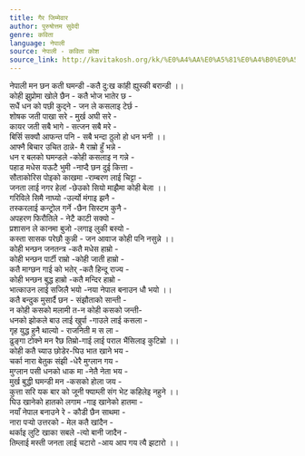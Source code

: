 ```yaml
---
title: गैर जिम्मेवार
author: पुरुषोत्तम सुवेदी
genre: कविता
language: नेपाली
source: नेपाली - कविता कोश
source_link: http://kavitakosh.org/kk/%E0%A4%AA%E0%A5%81%E0%A4%B0%E0%A5%81%E0%A4%B7%E0%A5%8B%E0%A4%A4%E0%A5%8D%E0%A4%A4%E0%A4%AE_%E0%A4%B8%E0%A5%81%E0%A4%B5%E0%A5%87%E0%A4%A6%E0%A5%80
---
```


नेपाली मन छन कती घमन्डी -कतै दु:ख कांही ह्युस्की बरान्डी ।।  
कोही झुप्रोमा खोले छैन - कतै भोज भातेर छ -  
सधैं धन को पछी कुद्ने - जन ले कसलाइ टेर्छ -  
शोषक जती पाखा सरे - मुर्ख अघी सरे -  
कायर जती सबै भागे - सत्जन सबै मरे -  
बिर्सि सक्यौ आफन्त पनि - सबै भन्दा ठुलो हो धन भनी ।।  
आफ्नै बिचार उचित ठान्ने- मै राम्रो हुँ भन्ने -  
धन र बलको घमन्डले -कोही कसलाइ न गन्ने -  
पहाड मधेस यऊटै भुमी -नाप्दै छन दुई कित्ता -  
सौताकोरिस पोइको काखमा -राम्बरण लाई चिट्टा -  
जनता लाई नगर हेलां -छेउको सियो माझैमा कोही बेला ।।  
गरिविले सिमै नाघ्यो -उर्ल्यो मंगाइ झनै -  
तस्करलाई कन्ट्रोल गर्ने -छैन सिस्टम कुनै -  
अपहरण फिरौतिले - नेटै काटी सक्यो -  
प्रशासन ले कानमा बुजो -लगाइ लुकी बस्यो -  
कस्ता सासक परेछौ कुन्नी - जन आवाज कोही पनि नसुन्ने ।।  
कोही भन्छन जनतन्त्र -कतै मधेस हाम्रो -  
कोही भन्छन पार्टी राम्रो -कोही जाती हाम्रो -  
कतै माग्छन गाई को भतेर् -कतै हिन्दू राज्य -  
कोही भन्छन बुद्ध हाम्रो -कतै मन्दिर हाम्रो -  
भात्काउन लाई सजिलै भयो -नया नेपाल बनाउन धौ भयो ।।  
कतै बन्दुक मुसार्दै छन - संझौताको सान्ती -  
न कोही कसको मलामी त-न कोही कसको जन्ती-  
धनको झोकले बाउ लाई खुर्पा -गाउले लाई कसला -  
गृह युद्ध हुनै थाल्यो - राजनिती म स ला -  
ढुङ्गा टोक्ने मन रैछ तिम्रो-गाई लाई पराल भैंसिलाइ कुटिम्रो ।।  
कोही कतै च्याउ छोडेर-घिउ भात खाने भय -  
चर्का नारा बेतुक संझी -धेरै मुग्लान गय -  
मुग्लान पसी धनको धाक मा -नेतै नेता भय -  
मुर्ख बुद्धी घमन्डी मन -कसको होला जय -  
कुत्ता सरि यक बार को जूनी फ्याम्ली संग भेट कहिलेइ नहुने ।।  
घिउ खानेको हातको लगाम -गाइ खानेको हातमा -  
नयाँ नेपाल बनाउने रे - कौडी छैन साथमा -  
नारा पर्‍यो उत्तरको - मेल कतै खांदैन -  
थर्काइ लुटि खाका सबले -त्यो बानी जादैन -  
तिम्लाई मस्ती जनता लाई चटारो -आय आप गय त्यै झटारो ।।
